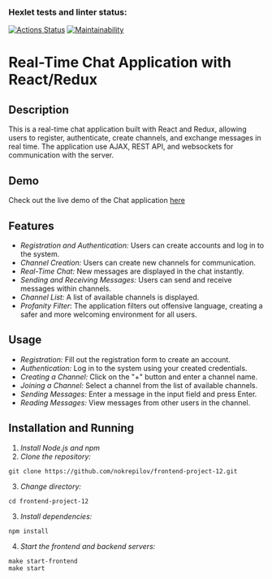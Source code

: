 ### Hexlet tests and linter status:
[![Actions Status](https://github.com/nokrepilov/frontend-project-12/actions/workflows/hexlet-check.yml/badge.svg)](https://github.com/nokrepilov/frontend-project-12/actions) [![Maintainability](https://api.codeclimate.com/v1/badges/2592ae9fd7d5f665762a/maintainability)](https://codeclimate.com/github/nokrepilov/frontend-project-12/maintainability)

# Real-Time Chat Application with React/Redux

## Description

This is a real-time chat application built with React and Redux, allowing users to register, authenticate, create channels, and exchange messages in real time. The application use AJAX, REST API, and websockets for communication with the server.

## Demo
Check out the live demo of the Chat application [here](https://frontend-project-12-3hic.onrender.com/)

## Features

* *Registration and Authentication:* Users can create accounts and log in to the system.
* *Channel Creation:* Users can create new channels for communication.
* *Real-Time Chat:* New messages are displayed in the chat instantly.
* *Sending and Receiving Messages:* Users can send and receive messages within channels.
* *Channel List:* A list of available channels is displayed.
* *Profanity Filter*:  The application filters out offensive language, creating a safer and more welcoming environment for all users.

## Usage

* *Registration:* Fill out the registration form to create an account.
* *Authentication:* Log in to the system using your created credentials.
* *Creating a Channel:* Click on the "+" button and enter a channel name.
* *Joining a Channel:* Select a channel from the list of available channels.
* *Sending Messages:* Enter a message in the input field and press Enter.
* *Reading Messages:* View messages from other users in the channel.

## Installation and Running

1. *Install Node.js and npm*
2. *Clone the repository:* 

``` 
git clone https://github.com/nokrepilov/frontend-project-12.git
```

3. *Change directory:*

```
cd frontend-project-12
```

3. *Install dependencies:*

```
npm install
```

4. *Start the frontend and backend servers:*

```
make start-frontend
make start
```